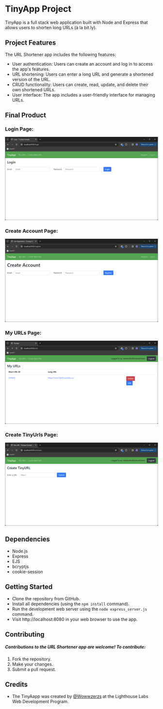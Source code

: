 # TinyApp Project

TinyApp is a full stack web application built with Node and Express that allows users to shorten long URLs (à la bit.ly).

## Project Features

The URL Shortener app includes the following features:

- User authentication: Users can create an account and log in to access the app's features.
- URL shortening: Users can enter a long URL and generate a shortened version of the URL.
- CRUD functionality: Users can create, read, update, and delete their own shortened URLs.
- User interface: The app includes a user-friendly interface for managing URLs.

## Final Product

### Login Page:
!["Login Page:"](https://github.com/Wowwzerzs/tinyapp/blob/master/docs/login-page.png?raw=true)

### Create Account Page:
!["Create Account Page:"](https://github.com/Wowwzerzs/tinyapp/blob/master/docs/create-account-page.png?raw=true)

### My URLs Page:
!["My URLs Page:"](https://github.com/Wowwzerzs/tinyapp/blob/master/docs/urls-page.png?raw=true)

### Create TinyUrls Page:
!["Create TinyUrls Page:"](https://github.com/Wowwzerzs/tinyapp/blob/master/docs/create-tinyurl-page.png?raw=true)

## Dependencies

- Node.js
- Express
- EJS
- bcryptjs
- cookie-session

## Getting Started

- Clone the repository from GitHub.
- Install all dependencies (using the `npm install` command).
- Run the development web server using the `node express_server.js` command.
- Visit http://localhost:8080 in your web browser to use the app.

## Contributing
##### Contributions to the URL Shortener app are welcome! To contribute:

1. Fork the repository.
2. Make your changes.
3. Submit a pull request.

## Credits

- The TinyAapp was created by [@Wowwzerzs](https://github.com/Wowwzerzs) at the Lighthouse Labs Web Development Program.